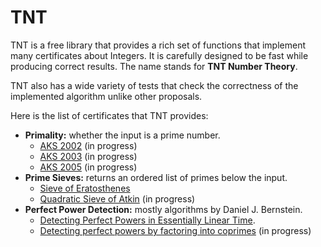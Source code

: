 # TNT
TNT is a free library that provides a rich set of functions that implement many certificates about Integers. It is carefully designed to be fast while producing correct results. The name stands for **TNT Number Theory**.

TNT also has a wide variety of tests that check the correctness of the implemented algorithm unlike other proposals.

Here is the list of certificates that TNT provides:

* **Primality:** whether the input is a prime number.
  * [AKS 2002](https://cse.iitk.ac.in/users/manindra/algebra/primality_original.pdf) (in progress)
  * [AKS 2003](https://www.cse.iitk.ac.in/users/manindra/algebra/primality_v6.pdf) (in progress)
  * [AKS 2005](https://math.dartmouth.edu/~carlp/PDF/complexity12.pdf) (in progress)
* **Prime Sieves:** returns an ordered list of primes below the input.
  * [Sieve of Eratosthenes](https://cp-algorithms.com/algebra/sieve-of-eratosthenes.html#implementation)
  * [Quadratic Sieve of Atkin](https://cr.yp.to/papers/primesieves-20020329-retypeset20220327.pdf) (in progress)
* **Perfect Power Detection:** mostly algorithms by Daniel J. Bernstein.
  * [Detecting Perfect Powers in Essentially Linear Time](https://www.ams.org/journals/mcom/1998-67-223/S0025-5718-98-00952-1/S0025-5718-98-00952-1.pdf).
  * [Detecting perfect powers by factoring into coprimes](https://cr.yp.to/lineartime/powers2-20060914-ams.pdf) (in progress)

